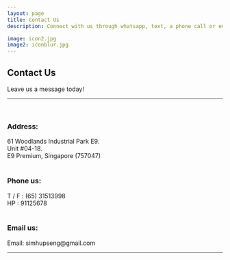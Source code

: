 ```yaml
---
layout: page
title: Contact Us 
description: Connect with us through whatsapp, text, a phone call or email.

image: icon2.jpg
image2: iconblur.jpg
---
```

<section>
<h2>Contact Us</h2>
Leave us a message today! <hr /><br />


<div class="box alt">
	<div class="row uniform 50%">
		<div class="6u">
			<h3> Address:</h3>
			61 Woodlands Industrial Park E9. <br />
			Unit #04-18. <br />
			E9 Premium, Singapore (757047)  <br /><br />
			<h3> Phone us: </h3>
			T / F : (65) 31513998 <br />
			HP   : 91125678 <br /> <br />
			<h3> Email us: </h3>
			Email: simhupseng@gmail.com
		</div>
		<div class="6u">
			<gmp-map center="37.4220656,-122.0840897" zoom="10" map-id="DEMO_MAP_ID" style="height: 400px"></gmp-map>
		</div>
	</div>
</div>
<hr />
</section>
